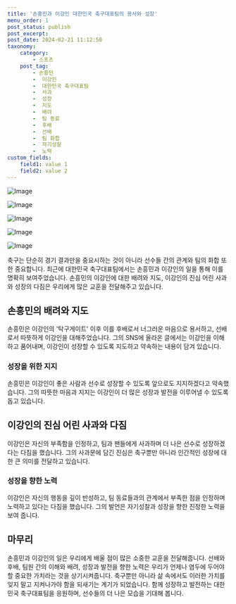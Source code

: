 ```yaml
---
title: '손흥민과 이강인 대한민국 축구대표팀의 용서와 성장'
menu_order: 1
post_status: publish
post_excerpt: 
post_date: 2024-02-21 11:12:50
taxonomy:
    category:
        - 스포츠
    post_tag:
        - 손흥민
        -  이강인
        -  대한민국 축구대표팀
        -  사과
        -  성장
        -  지도
        -  배려
        -  팀 동료
        -  후배
        -  선배
        -  팀 화합
        -  자기성찰
        -  노력
custom_fields:
    field1: value 1
    field2: value 2
---
```


![Image](https://imgnews.pstatic.net/image/076/2024/02/21/2024022201001403600185744_20240221085404753.jpg?type=w647)

![Image](https://imgnews.pstatic.net/image/076/2024/02/21/2024022201001403600185743_20240221085404758.jpg?type=w647)

![Image](https://imgnews.pstatic.net/image/076/2024/02/21/2024022201001403600185742_20240221085404770.jpg?type=w647)

![Image](https://imgnews.pstatic.net/image/076/2024/02/21/2024022201001403600185741_20240221085404776.jpg?type=w647)

![Image](https://imgnews.pstatic.net/image/076/2024/02/21/2024022201001403600185745_20240221085404781.jpg?type=w647)

축구는 단순히 경기 결과만을 중요시하는 것이 아니라 선수들 간의 관계와 팀의 화합 또한 중요합니다. 최근에 대한민국 축구대표팀에서는 손흥민과 이강인의 일을 통해 이를 명확히 보여주었습니다. 손흥민의 이강인에 대한 배려와 지도, 이강인의 진심 어린 사과와 성장의 다짐은 우리에게 많은 교훈을 전달해주고 있습니다.
## 손흥민의 배려와 지도
손흥민은 이강인의 '탁구게이트' 이후 이를 후배로서 너그러운 마음으로 용서하고, 선배로서 따뜻하게 이강인을 대해주었습니다. 그의 SNS에 올라온 글에서는 이강인을 이해하고 품어내며, 이강인이 성장할 수 있도록 지도하고 약속하는 내용이 담겨 있습니다.
### 성장을 위한 지지
손흥민은 이강인이 좋은 사람과 선수로 성장할 수 있도록 앞으로도 지지하겠다고 약속했습니다. 그의 따뜻한 마음과 지지는 이강인이 더 많은 성장과 발전을 이루어낼 수 있도록 돕고 있습니다.
## 이강인의 진심 어린 사과와 다짐
이강인은 자신의 부족함을 인정하고, 팀과 팬들에게 사과하며 더 나은 선수로 성장하겠다는 다짐을 했습니다. 그의 사과문에 담긴 진심은 축구뿐만 아니라 인간적인 성장에 대한 큰 의미를 전달하고 있습니다.
### 성장을 향한 노력
이강인은 자신의 행동을 깊이 반성하고, 팀 동료들과의 관계에서 부족한 점을 인정하며 노력하고 있다는 다짐을 했습니다. 그의 발언은 자기성찰과 성장을 향한 진정한 노력을 보여 줍니다.
## 마무리
손흥민과 이강인의 일은 우리에게 배울 점이 많은 소중한 교훈을 전달해줍니다. 선배와 후배, 팀원 간의 이해와 배려, 성장과 발전을 향한 노력은 우리가 언제나 염두에 두어야 할 중요한 가치라는 것을 상기시켜줍니다. 축구뿐만 아니라 삶 속에서도 이러한 가치를 잊지 말고 지켜나가야 함을 되새기는 계기가 되었습니다. 함께 성장하고 발전하는 대한민국 축구대표팀을 응원하며, 선수들의 더 나은 모습을 기대해 봅니다.
